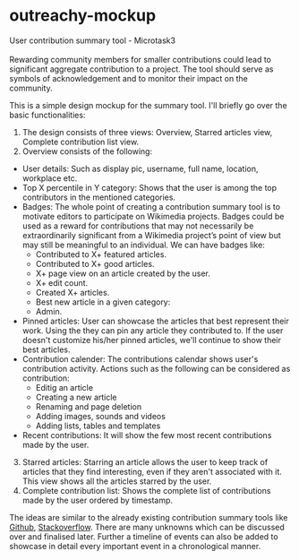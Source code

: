 # outreachy-mockup

User contribution summary tool - Microtask3 <br><br>
Rewarding community members for smaller contributions could lead to significant aggregate contribution to a project. The tool should 
serve as symbols of acknowledgement and to monitor their impact on the community. 

This is a simple design mockup for the summary tool. I'll briefly go over the basic functionalities:

1. The design consists of three views: Overview, Starred articles view, Complete contribution list view.
2. Overview consists of the following:
  - User details: Such as display pic, username, full name, location, workplace etc.
  - Top X percentile in Y category: Shows that the user is among the top contributors in the mentioned categories.
  - Badges: The whole point of creating a contribution summary tool is to motivate editors to participate on 
  Wikimedia projects. Badges could be used as a reward for contributions that may not necessarily be extraordinarily 
  significant from a Wikimedia project’s point of view but may still be meaningful to an individual. We can have badges like:
    - Contributed to X+ featured articles.
    - Contributed to X+ good articles.
    - X+ page view on an article created by the user.
    - X+ edit count.
    - Created X+ articles.
    - Best new article in a given category:
    - Admin.    
  - Pinned articles: User can showcase the articles that best represent their work. Using the they can pin any article they 
  contributed to. If the user doesn't customize his/her pinned articles, we'll continue to show their best articles. 
  - Contribution calender: The contributions calendar shows user's contribution activity. Actions such as the following 
  can be considered as contribution:
    - Editig an article
    - Creating a new article
    - Renaming and page deletion
    - Adding images, sounds and videos
    - Adding lists, tables and templates
  - Recent contributions: It will show the few most recent contributions made by the user.
3. Starred articles: Starring an article allows the user to keep track of articles that they find interesting, even if they 
aren't associated with it. This view shows all the articles starred by the user.
4. Complete contribution list: Shows the complete list of contributions made by the user ordered by timestamp.

The ideas are similar to the already existing contribution summary tools like [Github](https://github.com/), [Stackoverflow](https://stackoverflow.com/). 
There are many unknowns which can be discussed over and finalised later. Further a timeline of events can also be added to showcase in detail every important event in a chronological manner.

